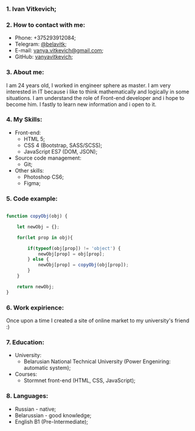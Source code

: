 ### 1. Ivan Vitkevich;

### 2. How to contact with me:

* Phone: +375293912084;
* Telegram: [@belavitk](https://t.me/belavitk);
* E-mail: [vanya.vitkevich@gmail.com](vanya.vitkevich@gmail.com);
* GitHub: [vanyavitkevich](https://github.com/vanyavitkevich);

### 3. About me:

I am 24 years old, I worked in engineer sphere as master. I am very interested in IT because i like to think mathematically and logically in some situations. I am understand the role of Front-end developer and i hope to become him. I fastly to learn new information and i open to it.
    
### 4. My Skills:

* Front-end:
    + HTML 5;
    + CSS 4 (Bootstrap, SASS/SCSS);
    + JavaScript ES7 (DOM, JSON);
* Source code management:
    + Git;
* Other skills:
    + Photoshop CS6;
    + Figma;

### 5. Code example:

```javascript

function copyObj(obj) {

    let newObj = {};

    for(let prop in obj){

        if(typeof(obj[prop]) != 'object') {
            newObj[prop] = obj[prop];
        } else {
            newObj[prop] = copyObj(obj[prop]);
        }
    }

    return newObj;
}

```

### 6. Work expirience: 

Once upon a time I created a site of online market to my university's friend :)

### 7. Education:
* University: 
    + Belarusian National Technical University (Power Engeniring: automatic system);
* Courses: 
    + Stormnet front-end (HTML, CSS, JavaScript);

### 8. Languages:
-   Russian - native;
-	Belarussian - good knowledge;
-	English B1 (Pre-Intermediate);